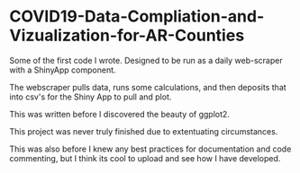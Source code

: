 # COVID19-Data-Compliation-and-Vizualization-for-AR-Counties
Some of the first code I wrote. Designed to be run as a daily web-scraper with a ShinyApp component.

The webscraper pulls data, runs some calculations, and then deposits that into csv's for the Shiny App to pull and plot.

This was written before I discovered the beauty of ggplot2.

This project was never truly finished due to extentuating circumstances.

This was also before I knew any best practices for documentation and code commenting, but I think its cool to upload and see how I have developed.
